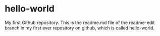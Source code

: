 # hello-world
My first Github repository.
This is the readme.md file of the readme-edit branch in my first ever repository on github, which is called hello-world.
